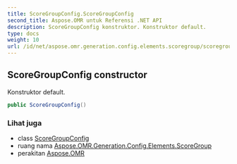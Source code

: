 ```yaml
---
title: ScoreGroupConfig.ScoreGroupConfig
second_title: Aspose.OMR untuk Referensi .NET API
description: ScoreGroupConfig konstruktor. Konstruktor default.
type: docs
weight: 10
url: /id/net/aspose.omr.generation.config.elements.scoregroup/scoregroupconfig/scoregroupconfig/
---
```

## ScoreGroupConfig constructor

Konstruktor default.

```csharp
public ScoreGroupConfig()
```

### Lihat juga

* class [ScoreGroupConfig](../)
* ruang nama [Aspose.OMR.Generation.Config.Elements.ScoreGroup](../../scoregroupconfig/)
* perakitan [Aspose.OMR](../../../)


